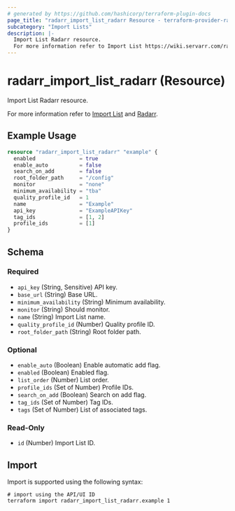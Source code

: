 ```yaml
---
# generated by https://github.com/hashicorp/terraform-plugin-docs
page_title: "radarr_import_list_radarr Resource - terraform-provider-radarr"
subcategory: "Import Lists"
description: |-
  Import List Radarr resource.
  For more information refer to Import List https://wiki.servarr.com/radarr/settings#import-lists and Radarr https://wiki.servarr.com/radarr/supported#radarrimport.
---
```


# radarr_import_list_radarr (Resource)

<!-- subcategory:Import Lists -->Import List Radarr resource.
For more information refer to [Import List](https://wiki.servarr.com/radarr/settings#import-lists) and [Radarr](https://wiki.servarr.com/radarr/supported#radarrimport).

## Example Usage

```terraform
resource "radarr_import_list_radarr" "example" {
  enabled              = true
  enable_auto          = false
  search_on_add        = false
  root_folder_path     = "/config"
  monitor              = "none"
  minimum_availability = "tba"
  quality_profile_id   = 1
  name                 = "Example"
  api_key              = "ExampleAPIKey"
  tag_ids              = [1, 2]
  profile_ids          = [1]
}
```

<!-- schema generated by tfplugindocs -->
## Schema

### Required

- `api_key` (String, Sensitive) API key.
- `base_url` (String) Base URL.
- `minimum_availability` (String) Minimum availability.
- `monitor` (String) Should monitor.
- `name` (String) Import List name.
- `quality_profile_id` (Number) Quality profile ID.
- `root_folder_path` (String) Root folder path.

### Optional

- `enable_auto` (Boolean) Enable automatic add flag.
- `enabled` (Boolean) Enabled flag.
- `list_order` (Number) List order.
- `profile_ids` (Set of Number) Profile IDs.
- `search_on_add` (Boolean) Search on add flag.
- `tag_ids` (Set of Number) Tag IDs.
- `tags` (Set of Number) List of associated tags.

### Read-Only

- `id` (Number) Import List ID.

## Import

Import is supported using the following syntax:

```shell
# import using the API/UI ID
terraform import radarr_import_list_radarr.example 1
```
